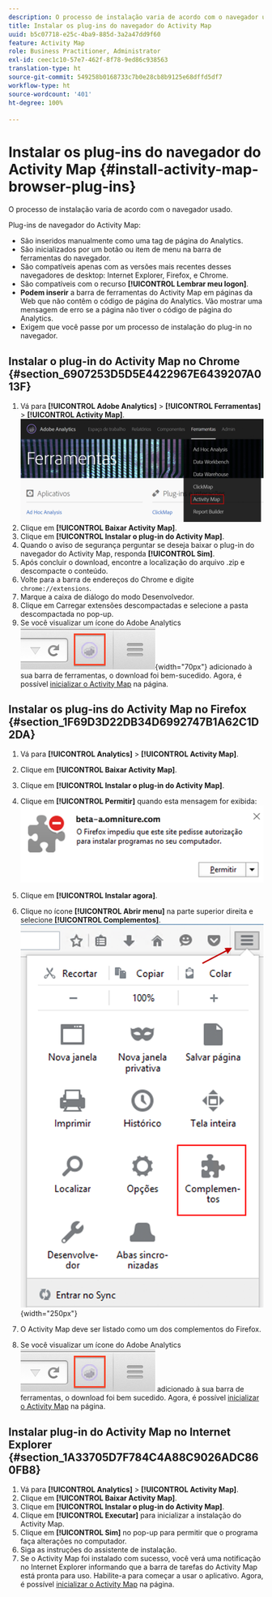 ```yaml
---
description: O processo de instalação varia de acordo com o navegador usado.
title: Instalar os plug-ins do navegador do Activity Map
uuid: b5c07718-e25c-4ba9-885d-3a2a47dd9f60
feature: Activity Map
role: Business Practitioner, Administrator
exl-id: ceec1c10-57e7-462f-8f78-9ed86c938563
translation-type: ht
source-git-commit: 549258b0168733c7b0e28cb8b9125e68dffd5df7
workflow-type: ht
source-wordcount: '401'
ht-degree: 100%

---
```


# Instalar os plug-ins do navegador do Activity Map {#install-activity-map-browser-plug-ins}

O processo de instalação varia de acordo com o navegador usado.

Plug-ins de navegador do Activity Map:

* São inseridos manualmente como uma tag de página do Analytics.
* São inicializados por um botão ou item de menu na barra de ferramentas do navegador.
* São compatíveis apenas com as versões mais recentes desses navegadores de desktop: Internet Explorer, Firefox, e Chrome.
* São compatíveis com o recurso **[!UICONTROL Lembrar meu logon]**.
* **Podem inserir** a barra de ferramentas do Activity Map em páginas da Web que não contêm o código de página do Analytics. Vão mostrar uma mensagem de erro se a página não tiver o código de página do Analytics.
* Exigem que você passe por um processo de instalação do plug-in no navegador.

## Instalar o plug-in do Activity Map no Chrome {#section_6907253D5D5E4422967E6439207A013F}

1. Vá para **[!UICONTROL Adobe Analytics]** > **[!UICONTROL Ferramentas]** > **[!UICONTROL Activity Map]**.  ![](assets/install_am.png)
1. Clique em **[!UICONTROL Baixar Activity Map]**.
1. Clique em **[!UICONTROL Instalar o plug-in do Activity Map]**.
1. Quando o aviso de segurança perguntar se deseja baixar o plug-in do navegador do Activity Map, responda **[!UICONTROL Sim]**.
1. Após concluir o download, encontre a localização do arquivo .zip e descompacte o conteúdo.
1. Volte para a barra de endereços do Chrome e digite `chrome://extensions`.
1. Marque a caixa de diálogo do modo Desenvolvedor.
1. Clique em Carregar extensões descompactadas e selecione a pasta descompactada no pop-up.
1. Se você visualizar um ícone do Adobe Analytics ![](assets/an_icon.png){width=&quot;70px&quot;} adicionado à sua barra de ferramentas, o download foi bem-sucedido. Agora, é possível [inicializar o Activity Map](/help/analyze/activity-map/activitymap-getting-started/activitymap-getting-started-users/activitymap-launch.md) na página.

## Instalar os plug-ins do Activity Map no Firefox {#section_1F69D3D22DB34D6992747B1A62C1D2DA}

1. Vá para **[!UICONTROL Analytics]** > **[!UICONTROL Activity Map]**.

1. Clique em **[!UICONTROL Baixar Activity Map]**.
1. Clique em **[!UICONTROL Instalar o plug-in do Activity Map]**.
1. Clique em **[!UICONTROL Permitir]** quando esta mensagem for exibida: ![](assets/firefox_install2.png)
1. Clique em **[!UICONTROL Instalar agora]**.
1. Clique no ícone **[!UICONTROL Abrir menu]** na parte superior direita e selecione **[!UICONTROL Complementos]**. ![](assets/firefox_install3.png){width=&quot;250px&quot;}
1. O Activity Map deve ser listado como um dos complementos do Firefox.
1. Se você visualizar um ícone do Adobe Analytics ![](assets/an_icon.png) adicionado à sua barra de ferramentas, o download foi bem sucedido. Agora, é possível [inicializar o Activity Map](/help/analyze/activity-map/activitymap-getting-started/activitymap-getting-started-users/activitymap-launch.md) na página.

## Instalar plug-in do Activity Map no Internet Explorer {#section_1A33705D7F784C4A88C9026ADC860FB8}

1. Vá para **[!UICONTROL Analytics]** > **[!UICONTROL Activity Map]**.
1. Clique em **[!UICONTROL Baixar Activity Map]**.
1. Clique em **[!UICONTROL Instalar o plug-in do Activity Map]**.
1. Clique em **[!UICONTROL Executar]** para inicializar a instalação do Activity Map.
1. Clique em **[!UICONTROL Sim]** no pop-up para permitir que o programa faça alterações no computador.
1. Siga as instruções do assistente de instalação.
1. Se o Activity Map foi instalado com sucesso, você verá uma notificação no Internet Explorer informando que a barra de tarefas do Activity Map está pronta para uso. Habilite-a para começar a usar o aplicativo. Agora, é possível [inicializar o Activity Map](/help/analyze/activity-map/activitymap-getting-started/activitymap-getting-started-users/activitymap-launch.md) na página.
